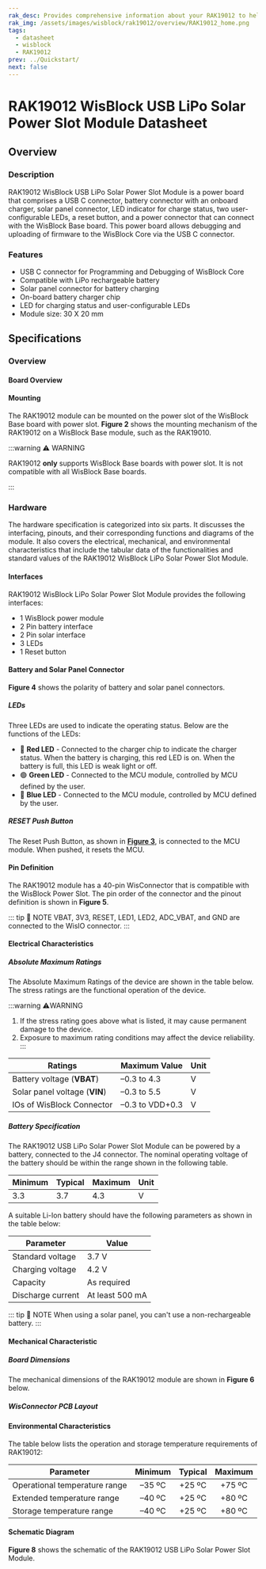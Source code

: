 ```yaml
---
rak_desc: Provides comprehensive information about your RAK19012 to help you use it. This information includes technical specifications, characteristics, and requirements, and it also discusses the device components.
rak_img: /assets/images/wisblock/rak19012/overview/RAK19012_home.png
tags:
  - datasheet
  - wisblock
  - RAK19012
prev: ../Quickstart/
next: false
---
```


# RAK19012 WisBlock USB LiPo Solar Power Slot Module Datasheet

## Overview

### Description

RAK19012 WisBlock USB LiPo Solar Power Slot Module is a power board that comprises a USB C connector, battery connector with an onboard charger, solar panel connector, LED indicator for charge status, two user-configurable LEDs, a reset button, and a power connector that can connect with the WisBlock Base board. This power board allows debugging and uploading of firmware to the WisBlock Core via the USB C connector.


### Features

- USB C connector for Programming and Debugging of WisBlock Core
- Compatible with LiPo rechargeable battery
- Solar panel connector for battery charging
- On-board battery charger chip
- LED for charging status and user-configurable LEDs 
- Module size: 30 X 20&nbsp;mm

## Specifications

### Overview

#### Board Overview

<rk-img
  src="/assets/images/wisblock/rak19012/datasheet/rak19012-front-back-overview.png"
  width="55%"
  caption="RAK19012 WisBlock Power Module top (left) and bottom (right) view"
/>

#### Mounting

The RAK19012 module can be mounted on the power slot of the WisBlock Base board with power slot. **Figure 2** shows the mounting mechanism of the RAK19012 on a WisBlock Base module, such as the RAK19010.

:::warning ⚠️ WARNING

RAK19012 **only** supports WisBlock Base boards with power slot. It is not compatible with all WisBlock Base boards.

:::

<rk-img
  src="/assets/images/wisblock/rak19012/datasheet/mounting-mechanism.png"
  width="50%"
  caption="RAK19012 mounting mechanism on a WisBlock Base module"
/>

### Hardware

The hardware specification is categorized into six parts. It discusses the interfacing, pinouts, and their corresponding functions and diagrams of the module. It also covers the electrical, mechanical, and environmental characteristics that include the tabular data of the functionalities and standard values of the RAK19012 WisBlock LiPo Solar Power Slot Module.

#### Interfaces

RAK19012 WisBlock LiPo Solar Power Slot Module provides the following interfaces:

* 1 WisBlock power module
* 2 Pin battery interface 
* 2 Pin solar interface
* 3 LEDs
* 1 Reset button

<rk-img
  src="/assets/images/wisblock/rak19012/datasheet/rak19012-label.svg"
  width="40%"
  caption="RAK19012 part labels"
/>

#### Battery and Solar Panel Connector

**Figure 4** shows the polarity of battery and solar panel connectors.

<rk-img
  src="/assets/images/wisblock/rak19012/quickstart/rak19012-battery-solar.svg"
  width="50%"
  caption="Battery and solar panel connector polarity"
/>

##### LEDs

Three LEDs are used to indicate the operating status. Below are the functions of the LEDs:

- 🔴 **Red LED** - Connected to the charger chip to indicate the charger status. When the battery is charging, this red LED is on. When the battery is full, this LED is weak light or off.
- 🟢 **Green LED** - Connected to the MCU module, controlled by MCU defined by the user.
- 🔵 **Blue LED** - Connected to the MCU module, controlled by MCU defined by the user.

##### RESET Push Button

The Reset Push Button, as shown in [**Figure 3**](/Product-Categories/WisBlock/RAK19012/Datasheet/#interfaces), is connected to the MCU module. When pushed, it resets the MCU.

#### Pin Definition

The RAK19012 module has a 40-pin WisConnector that is compatible with the WisBlock Power Slot. The pin order of the connector and the pinout definition is shown in **Figure 5**. 

::: tip 📝 NOTE
VBAT, 3V3, RESET, LED1, LED2, ADC_VBAT, and GND are connected to the WisIO connector.
:::  

<rk-img
  src="/assets/images/wisblock/rak19012/datasheet/RAK19012-pinout.svg"
  width="60%"
  caption="RAK19012 pinout diagram"
/>


#### Electrical Characteristics

##### Absolute Maximum Ratings

The Absolute Maximum Ratings of the device are shown in the table below. The stress ratings are the functional operation of the device. 

:::warning ⚠️WARNING
1. If the stress rating goes above what is listed, it may cause permanent damage to the device.
2. Exposure to maximum rating conditions may affect the device reliability.
:::

| Ratings                       | Maximum Value   | Unit |
| ----------------------------- | --------------- | ---- |
| Battery voltage (**VBAT**)    | –0.3 to 4.3     | V    |
| Solar panel voltage (**VIN**) | –0.3 to 5.5     | V    |
| IOs of WisBlock Connector     | –0.3 to VDD+0.3 | V    |

##### Battery Specification

The RAK19012 USB LiPo Solar Power Slot Module can be powered by a battery, connected to the J4 connector. The nominal operating voltage of the battery should be within the range shown in the following table.     

| **Minimum** | **Typical** | **Maximum** | **Unit** |
| ----------- | ----------- | ----------- | -------- |
| 3.3         | 3.7         | 4.3         | V        |

A suitable Li-Ion battery should have the following parameters as shown in the table below:

| **Parameter**     | **Value**            |
| ----------------- | -------------------- |
| Standard voltage  | 3.7&nbsp;V           |
| Charging voltage  | 4.2&nbsp;V           |
| Capacity          | As required          |
| Discharge current | At least 500&nbsp;mA |

::: tip 📝 NOTE
When using a solar panel, you can't use a non-rechargeable battery.
:::  

#### Mechanical Characteristic

##### Board Dimensions

The mechanical dimensions of the RAK19012 module are shown in **Figure 6** below.

<rk-img
  src="/assets/images/wisblock/rak19012/datasheet/mechanical-dimensions.png"
  width="75%"
  caption="RAK19012 mechanical dimensions"
/>

##### WisConnector PCB Layout

<rk-img
  src="/assets/images/wisblock/rak19012/datasheet/wisconnector-pcb.png"
  width="100%"
  caption="WisConnector PCB footprint and recommendations"
/>

#### Environmental Characteristics

The table below lists the operation and storage temperature requirements of RAK19012:

| **Parameter**                 | **Minimum** | **Typical** | **Maximum** |
| ----------------------------- | :---------: | :---------: | :---------: |
| Operational temperature range | –35&nbsp;ºC | +25&nbsp;ºC | +75&nbsp;ºC |
| Extended temperature range    | –40&nbsp;ºC | +25&nbsp;ºC | +80&nbsp;ºC |
| Storage temperature range     | –40&nbsp;ºC | +25&nbsp;ºC | +80&nbsp;ºC |

#### Schematic Diagram

**Figure 8** shows the schematic of the RAK19012 USB LiPo Solar Power Slot Module.

<rk-img
  src="/assets/images/wisblock/rak19012/datasheet/rak19012-schematic.png"
  width="100%"
  caption="RAK19012 USB LiPo Solar Power Slot Module schematics"
/>